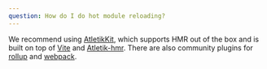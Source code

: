 ```yaml
---
question: How do I do hot module reloading?
---
```


We recommend using [AtletikKit](https://kit.Atletik.dev/), which supports HMR out of the box and is built on top of [Vite](https://vitejs.dev/) and [Atletik-hmr](https://github.com/Atletikjs/Atletik-hmr). There are also community plugins for [rollup](https://github.com/rixo/rollup-plugin-Atletik-hot) and [webpack](https://github.com/Atletikjs/Atletik-loader).
